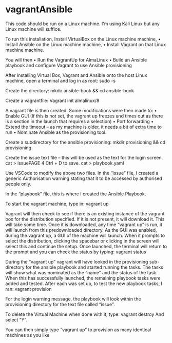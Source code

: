 # vagrantAnsible

This code should be run on a Linux machine. I'm using Kali Linux but any Linux machine will suffice.

To run this installation, Install VirtualBox on the Linux machine machine, • Install Ansible on the Linux machine machine, • Install Vagrant on that Linux machine machine.

You will then • Run the VagrantUp for AlmaLinux • Build an Ansible playbook and configure Vagrant to use Ansible provisioning

After installing Virtual Box, Vagrant and Ansible onto the host Linux machine, open a terminal and log in as root: sudo -s

Create the directory: mkdir ansible-book && cd ansible-book

Create a vagrantfile: Vagrant init almalinux/8

A vagrant file is then created. Some modifications were then made to: • Enable GUI (If this is not set, the vagrant up freezes and times out as there is a section in the launch that requires a selection) • Port forwarding • Extend the timeout – as my machine is older, it needs a bit of extra time to run • Nominate Ansible as the provisioning tool.

Create a subdirectory for the ansible provisioning: mkdir provisioning && cd provisioning

Create the issue text file – this will be used as the text for the login screen. cat > issuePAGE 4 Ctrl + D to save. cat > playbook.yaml

Use VSCode to modify the above two files. In the “issue” file, I created a generic Authorisation warning stating that it to be accessed by authorised people only.

In the “playbook” file, this is where I created the Ansible Playbook.

To start the vagrant machine, type in: vagrant up

Vagrant will then check to see if there is an existing instance of the vagrant box for the distribution specified. If it is not present, it will download it. This will take some time. Once it is downloaded, any time “vagrant up” is run, it will launch from this predownloaded directory. As the GUI was enabled, during the vagrant up, a GUI of the machine will launch. When it prompts to select the distribution, clicking the spacebar or clicking in the screen will select this and continue the setup. Once launched, the terminal will return to the prompt and you can check the status by typing: vagrant status

During the “vagrant up” vagrant will have looked in the provisioning sub-directory for the ansible playbook and started running the tasks. The tasks will show what was nominated as the “name” and the status of the task. When this has successfully launched, the remaining playbook tasks were added and tested. After each was set up, to test the new playbook tasks, I ran: vagrant provision

For the login warning message, the playbook will look within the provisioning directory for the text file called “issue”.

To delete the Virtual Machine when done with it, type: vagrant destroy And select “Y”.

You can then simply type “vagrant up” to provision as many identical machines as you like
